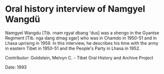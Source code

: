 # Oral history interview of Namgyel Wangdü  
Namgyel Wangdu [Tib. rnam rgyal dbang 'dus] was a shengo in the Gyantse Regiment [Tib. nga dang dmag sgar] who was in Chamdo in 1950-51 and in Lhasa uprising in 1959. In this interview, he describes his time with the army in eastern Tibet in 1950-51 and the People's Party in Lhasa in 1952. 

Contributor: Goldstein, Melvyn C. - Tibet Oral History and Archive Project  

Date:
1993  

